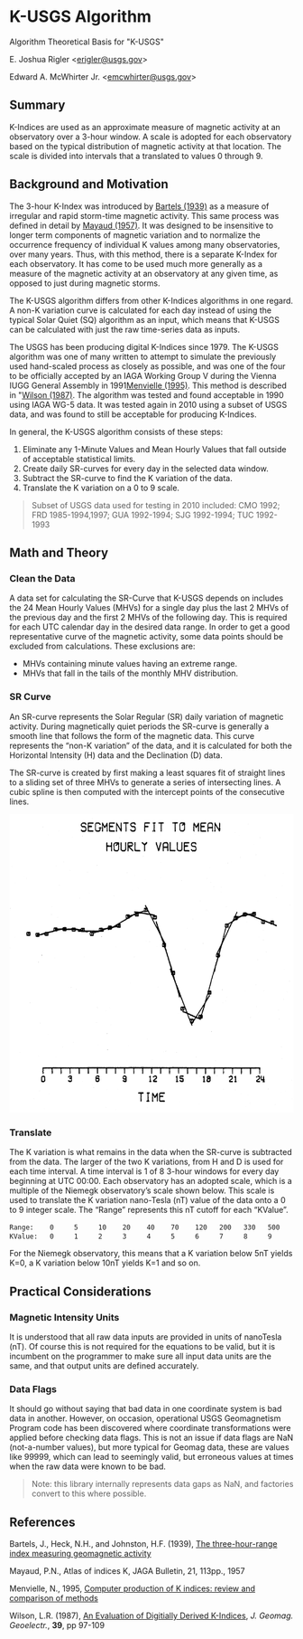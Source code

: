 # K-USGS Algorithm #
Algorithm Theoretical Basis for "K-USGS"

E. Joshua Rigler &lt;[erigler@usgs.gov](mailto:erigler@usgs.gov)&gt;

Edward A. McWhirter Jr. &lt;[emcwhirter@usgs.gov](mailto:emcwhirter@usgs.gov)&gt;


## Summary ##

K-Indices are used as an approximate measure of magnetic activity at an
observatory over a 3-hour window. A scale is adopted for each observatory based
on the typical distribution of magnetic activity at that location. The scale is
divided into intervals that a translated to values 0 through 9.


## Background and Motivation ##

The 3-hour K-Index was introduced by [Bartels (1939)](#bartels-1939) as a
measure of irregular and rapid storm-time magnetic activity. This same process
was defined in detail by [Mayaud (1957)](#mayaud-1957). It was designed to be
insensitive to longer term components of magnetic variation and to normalize the
occurrence frequency of individual K values among many observatories, over many
years. Thus, with this method, there is a separate K-Index for each observatory.
It has come to be used much more generally as a measure of the magnetic activity
at an observatory at any given time, as opposed to just during magnetic storms.

The K-USGS algorithm differs from other K-Indices algorithms in one regard. A
non-K variation curve is calculated for each day instead of using the typical
Solar Quiet (SQ) algorithm as an input, which means that K-USGS can be
calculated with just the raw time-series data as inputs.

The USGS has been producing digital K-Indices since 1979. The K-USGS algorithm
was one of many written to attempt to simulate the previously used hand-scaled
process as closely as possible, and was one of the four to be officially
accepted by an IAGA Working Group V during the Vienna IUGG General Assembly in
1991[Menvielle (1995)](#menvielle-1995). This method is described in
"[Wilson (1987)](#wilson-1987). The algorithm was tested and found acceptable
in 1990 using IAGA WG-5 data. It was tested again in 2010 using a subset of
USGS data, and was found to still be acceptable for producing K-Indices.

In general, the K-USGS algorithm consists of these steps:
 1. Eliminate any 1-Minute Values and Mean Hourly Values that fall outside of
    acceptable statistical limits.
 2. Create daily SR-curves for every day in the selected data window.
 3. Subtract the SR-curve to find the K variation of the data.
 4. Translate the K variation on a 0 to 9 scale.

> Subset of USGS data used for testing in 2010 included:
> CMO 1992; FRD 1985-1994,1997; GUA 1992-1994; SJG 1992-1994; TUC 1992-1993


## Math and Theory ##

### Clean the Data ###

A data set for calculating the SR-Curve that K-USGS depends on includes the 24
Mean Hourly Values (MHVs) for a single day plus the last 2 MHVs of the previous
day and the first 2 MHVs of the following day. This is required for each UTC
calendar day in the desired data range. In order to get a good representative
curve of the magnetic activity, some data points should be excluded from
calculations. These exclusions are:
* MHVs containing minute values having an extreme range.
* MHVs that fall in the tails of the monthly MHV distribution.

### SR Curve ###

An SR-curve represents the Solar Regular (SR) daily variation of magnetic
activity. During magnetically quiet periods the SR-curve is generally a smooth
line that follows the form of the magnetic data. This curve represents the
“non-K variation” of the data, and it is calculated for both the Horizontal
Intensity (H) data and the Declination (D) data.

The SR-curve is created by first making a least squares fit of straight lines to
a sliding set of three MHVs to generate a series of intersecting lines. A cubic
spline is then computed with the intercept points of the consecutive lines.

![Segments fit to Mean Hourly Values](images/K-USGS_SR-Curve.png)

### Translate ###

The K variation is what remains in the data when the SR-curve is subtracted from
the data. The larger of the two K variations, from H and D is used for each time
interval. A time interval is 1 of 8 3-hour windows for every day beginning at
UTC 00:00. Each observatory has an adopted scale, which is a multiple of the
Niemegk observatory’s scale shown below. This scale is used to translate the K
variation nano-Tesla (nT) value of the data onto a 0 to 9 integer scale. The
“Range” represents this nT cutoff for each “KValue”.

    Range:    0     5     10    20    40    70    120   200   330   500
    KValue:   0     1     2     3     4     5     6     7     8     9

For the Niemegk observatory, this means that a K variation below 5nT yields K=0,
a K variation below 10nT yields K=1 and so on.


## Practical Considerations ##

### Magnetic Intensity Units ###

It is understood that all raw data inputs are provided in units of nanoTesla
(nT). Of course this is not required for the equations to be valid, but it is
incumbent on the programmer to make sure all input data units are the same, and
that output units are defined accurately.

### Data Flags ###

It should go without saying that bad data in one coordinate system is bad data
in another. However, on occasion, operational USGS Geomagnetism Program code has
been discovered where coordinate transformations were applied before checking
data flags. This is not an issue if data flags are NaN (not-a-number values),
but more typical for Geomag data, these are values like 99999, which can lead to
seemingly valid, but erroneous values at times when the raw data were known to
be bad.

> Note: this library internally represents data gaps as NaN, and factories
> convert to this where possible.


## References ##

Bartels, J., Heck, N.H., and Johnston, H.F. (1939),
  [The three-hour-range index measuring geomagnetic activity](http://onlinelibrary.wiley.com/doi/10.1029/TE044i004p00411/abstract)
  <a name=bartels-1939”></a>

Mayaud, P.N., Atlas of indices K, JAGA Bulletin, 21, 113pp., 1957
  <a name="mayaud-1957"></a>

Menvielle, N., 1995,
  [Computer production of K indices: review and comparison of methods](http://gji.oxfordjournals.org/content/123/3/866.short)
  <a name="menvielle-1995"></a>

Wilson, L.R. (1987),
  [An Evaluation of Digitially Derived K-Indices](https://www.jstage.jst.go.jp/article/jgg1949/39/2/39_2_97/_article),
  *J. Geomag. Geoelectr.*, **39**, pp 97-109 <a name="wilson-1987"></a>
